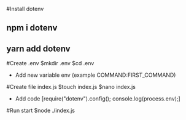 #Install dotenv

## npm i dotenv

## yarn add dotenv

#Create .env
$mkdir .env
$cd .env

- Add new variable env (example COMMAND:FIRST_COMMAND)

#Create file index.js
$touch index.js
$nano index.js

- Add code [require("dotenv").config();
  console.log(process.env);]

#Run start
$node ./index.js
